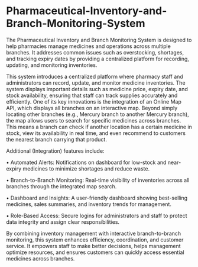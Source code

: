 # Pharmaceutical-Inventory-and-Branch-Monitoring-System
 The Pharmaceutical Inventory and Branch Monitoring System is designed to help pharmacies manage medicines and operations across multiple branches. It addresses common issues such as overstocking, shortages, and tracking expiry dates by providing a centralized platform for recording, updating, and monitoring inventories. 
 
This system introduces a centralized platform where pharmacy staff and administrators can record, update, and monitor medicine inventories. The system displays important details such as medicine price, expiry date, and stock availability, ensuring that staff can track supplies accurately and efficiently.
One of its key innovations is the integration of an Online Map API, which displays all branches on an interactive map. Beyond simply locating other branches (e.g., Mercury branch to another Mercury branch), the map allows users to search for specific medicines across branches. This means a branch can check if another location has a certain medicine in stock, view its availability in real time, and even recommend to customers the nearest branch carrying that product.

Additional (Integration) features include:

•	Automated Alerts: Notifications on dashboard for low-stock and near-expiry medicines to minimize shortages and reduce waste.

•	Branch-to-Branch Monitoring: Real-time visibility of inventories across all branches through the integrated map search.

•	Dashboard and Insights: A user-friendly dashboard showing best-selling medicines, sales summaries, and inventory trends for management.

•	Role-Based Access: Secure logins for administrators and staff to protect data integrity and assign clear responsibilities.

By combining inventory management with interactive branch-to-branch monitoring, this system enhances efficiency, coordination, and customer service. It empowers staff to make better decisions, helps management optimize resources, and ensures customers can quickly access essential medicines across branches.
